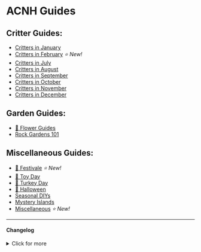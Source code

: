 # ACNH Guides
## Critter Guides:
* [Critters in January](https://cestislife.github.io/critters_january)
* [Critters in February](https://cestislife.github.io/critters_february)    *⭐ New!*  
* [Critters in July](https://cestislife.github.io/critters_july)
* [Critters in August](https://cestislife.github.io/critters_august)
* [Critters in September](https://cestislife.github.io/critters_september)
* [Critters in October](https://cestislife.github.io/critters_october)
* [Critters in November](https://cestislife.github.io/critters_november)  
* [Critters in December](https://cestislife.github.io/critters_december)      

## Garden Guides:
* [🌹 Flower Guides](https://cestislife.github.io/flower_guides)
* [Rock Gardens 101](https://cestislife.github.io/rockguide) 

## Miscellaneous Guides:
* [🦚 Festivale](https://cestislife.github.io/festivale)    *⭐ New!*  
* [🎄 Toy Day](https://cestislife.github.io/toyday)
* [🦃 Turkey Day](https://cestislife.github.io/turkeyday)     
* [🎃 Halloween](https://cestislife.github.io/halloween)
* [Seasonal DIYs](https://cestislife.github.io/seasonaldiy) 
* [Mystery Islands](https://cestislife.github.io/mysteryisland) 
* [Miscellaneous](https://cestislife.github.io/misc)   *⭐ New!*    

* * *
#### Changelog

<details>
    <summary>Click for more</summary>

> **06/02/2021**   
> * Added Reactions guide.

> **30/01/2021**   
> * Added February critter guide.
> * Added Festivale guide.

> **29/01/2021**   
> * 1.7.0 Seasonal Nook Shopping

> **01/01/2021**   
> * Added Arriving January guide.

> **17/12/2020**   
> * Updated June/July critter guide.
> * Added leaving December critter guide.

> **15/12/2020**   
> * Added Toy Day guide

> **07/12/2020**   
> * Added 1.6.0 Seasonal Nook Shopping guide

> **30/11/2020**   
> * Added arrving critters - December

> **24/11/2020**   
> * Added Turkey Day Guide
   
> **21/11/2020**   
> * Added Critter Schedule - leaving November
> * Updated balloon guide, seasonal DIYs guide (1.6.0 update)
    
> **31/10/2020**   
> * Added Critter Schedule - arriving November
    
> **13/10/2020**   
> * Added Critter Schedule - leaving October
    
> **01/10/2020**  
> * Added candy mechanics guide

> **30/09/2020**   
> * Added Critter Schedule - arriving October
> * Added Halloween guide
    
> **20/09/2020**   
> * Added Critter Schedule - leaving September
    
> **02/09/2020**   
> * Added seasonal DIY guide    
> * Added mystery island guide   

> **31/08/2020**   
> * Added Critter Schedule - arriving September     

> **30/08/2020**   
> * Added dark mode support   
> * Added in-depth rock guide   

> **20/08/2020**   
> * Added Critter Schedule - leaving August   

> **08/08/2020**   
> * Added Flower Guides - LotV guide.   

> **30/07/2020**   
> * Added miscellaneous - tool durability guide.  

> **28/07/2020**   
> * Added miscellaneous - pocket camp items guide.

> **23/07/2020**   
> * Added miscellaneous - balloon guide.   

> **22/07/2020**  
> * Site rework.
> * Added August critter guide and rock guide.
> * Added phenotype graphic in Flower Guides.

</details>
